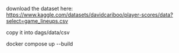 download the dataset here:
https://www.kaggle.com/datasets/davidcariboo/player-scores/data?select=game_lineups.csv

copy it into dags/data/csv

docker compose up --build

